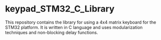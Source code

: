 # keypad_STM32_C_Library
This repository contains the library for using a 4x4 matrix keyboard for the STM32 platform. It is written in C language and uses modularization techniques and non-blocking delay functions.
